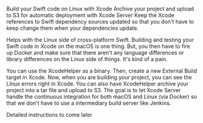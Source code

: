 Build your Swift code on Linux with Xcode
Archive your project and upload to S3 for automatic deployment with Xcode Server
Keep the Xcode references to Swift dependency sources updated so that you don't have to keep change them when your dependencies update.

Helps with the Linux side of cross-platform Swift. Building and testing your Swift code in Xcode on the macOS is one thing. But, you then have to fire up Docker and make sure that there aren't any language differences or library differences on the Linux side of things. It's kind of a pain.

You can use the XcodeHelper as a binary. Then, create a new External Build target in Xcode. Now, when you are building your project, you can see the LInux errors right in Xcode. You can also have XcodeHelper archive your project into a tar file and upload to S3. The goal is to let Xcode Server handle the continuous integration for both macOS and Linux (via Docker) so that we don't have to use a intermediary build server like Jenkins. 


Detailed instructions to come later 
